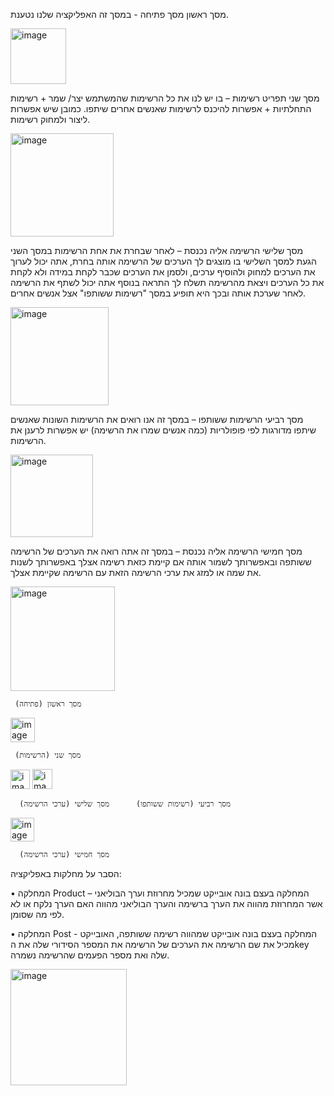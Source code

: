 מסך ראשון מסך פתיחה - במסך זה האפליקציה שלנו נטענת.

<img width="89" alt="image" src="https://github.com/shlomiasraf/RememberList/assets/148898079/64d65636-7496-418f-81f6-b1bf499d809b">


מסך שני תפריט רשימות – בו יש לנו את כל הרשימות שהמשתמש יצר/ שמר + רשימות התחלתיות + אפשרות להיכנס לרשימות שאנשים אחרים שיתפו. כמובן שיש אפשרות ליצור ולמחוק רשימות.

<img width="165" alt="image" src="https://github.com/shlomiasraf/RememberList/assets/148898079/6a715888-f00e-4127-9166-822e3c50e58e">


מסך שלישי הרשימה אליה נכנסת – לאחר שבחרת את אחת הרשימות במסך השני הגעת למסך השלישי בו מוצגים לך הערכים של הרשימה אותה בחרת, אתה יכול לערוך את הערכים למחוק ולהוסיף ערכים, ולסמן את הערכים שכבר לקחת במידה ולא לקחת את כל הערכים ויצאת מהרשימה תשלח לך התראה בנוסף אתה יכול לשתף את הרשימה לאחר שערכת אותה ובכך היא תופיע במסך "רשימות ששותפו" אצל אנשים אחרים.

<img width="157" alt="image" src="https://github.com/shlomiasraf/RememberList/assets/148898079/7ec55d81-6732-4338-a558-da1c60f5526f">

מסך רביעי הרשימות ששותפו – במסך זה אנו רואים את הרשימות השונות שאנשים שיתפו מדורגות לפי פופולריות (כמה אנשים שמרו את הרשימה) יש אפשרות לרענן את הרשימות. 

<img width="132" alt="image" src="https://github.com/shlomiasraf/RememberList/assets/148898079/3037d312-0440-47a3-9959-719c363ab2bb">

מסך חמישי הרשימה אליה נכנסת – במסך זה אתה רואה את הערכים של הרשימה ששותפה ובאפשרותך לשמור אותה אם קיימת כזאת רשימה אצלך באפשרותך לשנות את שמה או למזג את ערכי הרשימה הזאת עם הרשימה שקיימת אצלך.

<img width="167" alt="image" src="https://github.com/shlomiasraf/RememberList/assets/148898079/e89d46d4-5733-4c08-aed0-8e08950ce5a6">


     מסך ראשון (פתיחה)
<img width="39" alt="image" src="https://github.com/shlomiasraf/RememberList/assets/148898079/d0504561-959c-49e7-a6f0-487f54e8c16b">

     מסך שני (הרשימות)
                       
<img width="31" alt="image" src="https://github.com/shlomiasraf/RememberList/assets/148898079/8e50e918-37d6-471e-ade1-bfd4ab649b62">
<img width="32" alt="image" src="https://github.com/shlomiasraf/RememberList/assets/148898079/5291f8c7-abd1-4a73-96de-79a515a7de00">

      מסך רביעי (רשימות ששותפו)      מסך שלישי (ערכי הרשימה)
                                                                                            
<img width="38" alt="image" src="https://github.com/shlomiasraf/RememberList/assets/148898079/53d9452e-9f29-43a7-b51c-06db265b1e04">

      מסך חמישי (ערכי הרשימה)

הסבר על מחלקות באפליקציה:

•	המחלקה Product – המחלקה בעצם בונה אובייקט שמכיל מחרוזת וערך הבוליאני אשר המחרוזת מהווה את הערך ברשימה והערך הבוליאני מהווה האם הערך נלקח או לא לפי 
מה שסומן.

•	המחלקה Post  - המחלקה בעצם בונה אובייקט שמהווה רשימה ששותפה, האובייקט מכיל את שם הרשימה את הערכים של הרשימה את המספר הסידורי שלה את הkey שלה ואת מספר הפעמים שהרשימה נשמרה.

<img width="186" alt="image" src="https://github.com/shlomiasraf/RememberList/assets/148898079/47a06191-7f4a-4a82-8529-e2a5b542457e">
